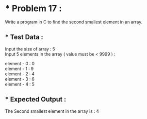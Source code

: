 # * Problem 17 :

Write a program in C to find the second smallest element in an array.  

## * Test Data :  

Input the size of array : 5  
Input 5 elements in the array ( value must be < 9999 ) :   

element - 0 : 0  
element - 1 : 9  
element - 2 : 4  
element - 3 : 6  
element - 4 : 5  

## * Expected Output :

The Second smallest element in the array is : 4  
